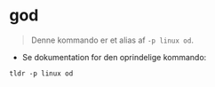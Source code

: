# god

> Denne kommando er et alias af `-p linux od`.

- Se dokumentation for den oprindelige kommando:

`tldr -p linux od`
